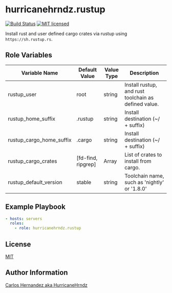 # hurricanehrndz.rustup

[![Build Status][action-badge]][action-link]
[![MIT licensed](https://img.shields.io/badge/license-MIT-blue.svg?style=for-the-badge)](https://raw.githubusercontent.com/hurricanehrndz/ansible-rustup/master/LICENSE)

Install rust and user defined cargo crates via rustup using `https://sh.rustup.rs`.

## Role Variables

| Variable Name            | Default Value      | Value Type | Description                                          |
| ------------------------ | ------------------ | ---------- | ---------------------------------------------------- |
| rustup_user              | root               | string     | Install rustup, and rust toolchain as defined value. |
| rustup_home_suffix       | .rustup            | string     | Install destination (~/ + suffix)                    |
| rustup_cargo_home_suffix | .cargo             | string     | Install destination (~/ + suffix)                    |
| rustup_cargo_crates      | [fd-find, ripgrep] | Array      | List of crates to install from cargo.                |
| rustup_default_version   | stable             | string     | Toolchain name, such as 'nightly' or '1.8.0'         |

## Example Playbook

```yaml
- hosts: servers
  roles:
    - role: hurricanehrndz.rustup
```

## License

[MIT](LICENSE)

## Author Information

[Carlos Hernandez aka HurricaneHrndz](https://github.com/hurricanehrndz)

[ansible-badge]: https://img.shields.io/ansible/role/d/44247?style=for-the-badge
[ansible-link]: https://galaxy.ansible.com/hurricanehrndz/rustup
[action-badge]: https://img.shields.io/github/workflow/status/hurricanehrndz/ansible-rustup/CI?style=for-the-badge
[action-link]: https://github.com/hurricanehrndz/ansible-rustup/actions?query=workflow%3ACI
